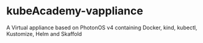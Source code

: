 # kubeAcademy-vappliance
A Virtual appliance based on PhotonOS v4 containing Docker, kind, kubectl, Kustomize, Helm and Skaffold
